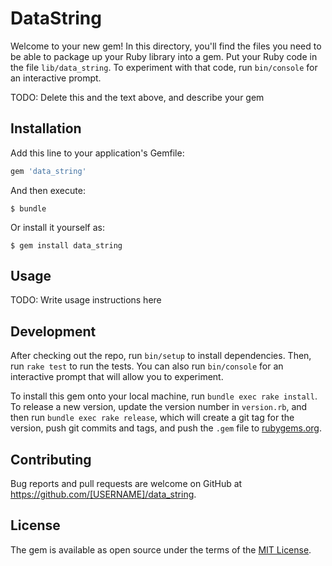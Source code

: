 # DataString

Welcome to your new gem! In this directory, you'll find the files you need to be able to package up your Ruby library into a gem. Put your Ruby code in the file `lib/data_string`. To experiment with that code, run `bin/console` for an interactive prompt.

TODO: Delete this and the text above, and describe your gem

## Installation

Add this line to your application's Gemfile:

```ruby
gem 'data_string'
```

And then execute:

    $ bundle

Or install it yourself as:

    $ gem install data_string

## Usage

TODO: Write usage instructions here

## Development

After checking out the repo, run `bin/setup` to install dependencies. Then, run `rake test` to run the tests. You can also run `bin/console` for an interactive prompt that will allow you to experiment.

To install this gem onto your local machine, run `bundle exec rake install`. To release a new version, update the version number in `version.rb`, and then run `bundle exec rake release`, which will create a git tag for the version, push git commits and tags, and push the `.gem` file to [rubygems.org](https://rubygems.org).

## Contributing

Bug reports and pull requests are welcome on GitHub at https://github.com/[USERNAME]/data_string.


## License

The gem is available as open source under the terms of the [MIT License](http://opensource.org/licenses/MIT).

